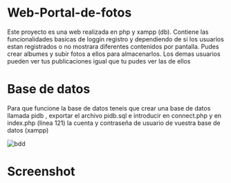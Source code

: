 # Web-Portal-de-fotos
Este proyecto es una web realizada en php  y xampp (db). Contiene las funcionalidades basicas de loggin registro y dependiendo de si los usuarios estan registrados o no mostrara diferentes contenidos por pantalla.
Pudes crear albumes y subir fotos a ellos para almacenarlos. Los demas usuarios pueden ver tus publicaciones igual que tu pudes ver las de ellos 

Base de datos
==========
Para que funcione la base de datos teneis que crear una base de datos llamada pidb , exportar el archivo pidb.sql
e introducir en connect.php y en index.php (linea 121) la cuenta y contraseña de usuario de vuestra base de datos (xampp) 

![bdd](https://user-images.githubusercontent.com/44770300/61136102-4386da80-a4c3-11e9-8c09-b718d3a4a168.png)

Screenshot
=======
